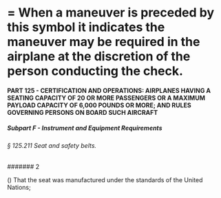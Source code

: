 
# = When a maneuver is preceded by this symbol it indicates the maneuver may be required in the airplane at the discretion of the person conducting the check.
#### PART 125 - CERTIFICATION AND OPERATIONS: AIRPLANES HAVING A SEATING CAPACITY OF 20 OR MORE PASSENGERS OR A MAXIMUM PAYLOAD CAPACITY OF 6,000 POUNDS OR MORE; AND RULES GOVERNING PERSONS ON BOARD SUCH AIRCRAFT
##### Subpart F - Instrument and Equipment Requirements
###### § 125.211 Seat and safety belts.
####### 2

() That the seat was manufactured under the standards of the United Nations;

